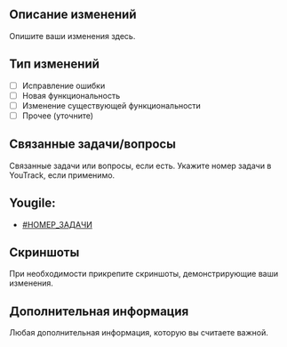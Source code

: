 ## Описание изменений

Опишите ваши изменения здесь.

## Тип изменений

- [ ] Исправление ошибки
- [ ] Новая функциональность
- [ ] Изменение существующей функциональности
- [ ] Прочее (уточните)

## Связанные задачи/вопросы

Связанные задачи или вопросы, если есть. Укажите номер задачи в YouTrack, если применимо.

## Yougile:
- [#НОМЕР_ЗАДАЧИ](ссылка_на_задачу)

## Скриншоты

При необходимости прикрепите скриншоты, демонстрирующие ваши изменения.

## Дополнительная информация

Любая дополнительная информация, которую вы считаете важной.
